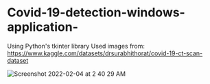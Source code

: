 # Covid-19-detection-windows-application-
Using Python's tkinter library
Used images from: https://www.kaggle.com/datasets/drsurabhithorat/covid-19-ct-scan-dataset

![Screenshot 2022-02-04 at 2 40 29 AM](https://github.com/Mahdi800/Covid-19-detection-windows-application-/assets/57752472/b78f2204-740d-4ffd-849b-6a5208b05fe2)

